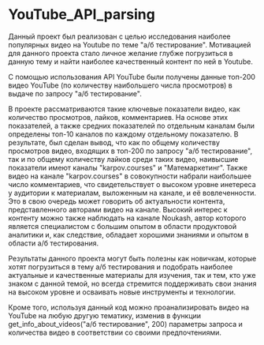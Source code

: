 # YouTube_API_parsing

Данный проект был реализован с целью исследования наиболее популярных видео на Youtube по теме "a/б тестирование". Мотивацией для данного проекта стало личное желание глубже погрузиться в данную тему и найти наиболее качественный контент по ней в Youtube.

C помощью использования API YouTube были получены данные топ-200 видео YouTube (по количеству наибольшего числа просмотров) в выдаче по запросу "а/б тестирование".

В проекте рассматриваются такие ключевые показатели видео, как количество просмотров, лайков, комментариев. На основе этих показателей, а также средних показателей по отдельным каналам были определены топ-10 каналов по каждому отдельному показателю. В результате, был сделан вывод, что как по общему количеству просмотров видео, входящих в топ-200 по запросу "а/б тестирование", так и по общему количеству лайков среди таких видео, наивысшие показатели имеют каналы "karpov.courses" и "Матемаркетинг". Также видео на канале "karpov.courses" в совокупности набрали наибольшее число комментариев, что свидетельствует о высоком уровне инетереса у аудитории к материалам, выложенным на канале, и её вовлеченности. Это в свою очередь может говорить об актуальности контента, представленного авторами видео на канале. Высокий интерес к контенту можно также наблюдать на канале Noukash, автор которого является специалистом с большим опытом в области продуктовой аналитики и, как следствие, обладает хорошими знаниями и опытом в области а/б тестирования. 

Результаты данного проекта могут быть полезны как новичкам, которые хотят погрузиться в тему а/б тестирования и подобрать наиболее актуальные и качественные материалы для изучения, так и тем, кто уже знаком с данной темой, но всегда стремится поддерживать свои знания на высоком уровне и осваивать новые инструменты и технологии. 

Кроме того, используя данный код можно проанализировать видео на YouTube на любую другую тематику, изменив в функции get_info_about_videos("а/б тестирование", 200) параметры запроса и количества видео в соответствии со своими предпочтениями. 
